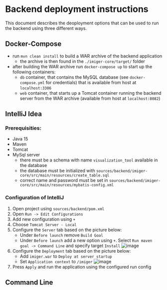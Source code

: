 # Backend deployment instructions
This document describes the deoployment options that can be used to run the backend using three different ways.

## Docker-Compose
- run `mvn clean install` to build a WAR archive of the backend application
    - the archive is then found in the `./imiger-core/target/` folder
- after building the WAR archive run `docker-compose up` to start up the following containers:
    - `db` container, that contains the MySQL database (see `docker-compose.yml` for credentials) that is available from host at `localhost:3306`
    - `web` container, that starts up a Tomcat container running the backend server from the WAR archive (available from host at `localhost:8082`)
## IntelliJ Idea

### Prerequisities:

 - Java 15
 - Maven
 - Tomcat
 - MySql server
    - there must be a schema with name `visualization_tool` available in the database
    - the database must be initialized with `sources/backend/imiger-core/src/main/resources/create_table.sql`
    - correct name and password must be set in `sources/backend/imiger-core/src/main/resources/mybatis-config.xml`

### Configuration of IntelliJ

 1. Open project using `sources/backend/pom.xml`
 2. Open `Run -> Edit Configurations`
 3. Add new configuration using `+`
 4. Choose `Tomcat Server - Local`
 5. Configure the `Server` tab based on the picture below:
    -  Under `Before launch` remove `Build Goal`
    -  Under `Before launch` add a new option using `+`. Select `Run maven goal -> Command Line` and specify target `Install`
      ![image](https://user-images.githubusercontent.com/43699472/145678681-6e8de092-4ed9-466f-974b-43b41fdc188b.png)
 6. Configure the `Deployment` tab based on the picture below:
    - Add `imiger.war` to `Deploy at server startup`
    - Set `Application context` to `/imiger`
      ![image](https://user-images.githubusercontent.com/43699472/145678769-821ba4f4-f273-4d51-8631-458266897423.png)
 7. Press `Apply` and run the application using the configured run config


## Command Line
